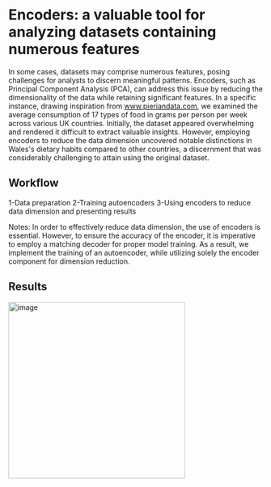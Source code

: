 
# Encoders: a valuable tool for analyzing datasets containing numerous features

In some cases, datasets may comprise numerous features, posing challenges for analysts to discern meaningful patterns. Encoders, such as Principal Component Analysis (PCA), can address this issue by reducing the dimensionality of the data while retaining significant features.
In a specific instance, drawing inspiration from www.pieriandata.com, we examined the average consumption of 17 types of food in grams per person per week across various UK countries. Initially, the dataset appeared overwhelming and rendered it difficult to extract valuable insights. However, employing encoders to reduce the data dimension uncovered notable distinctions in Wales's dietary habits compared to other countries, a discernment that was considerably challenging to attain using the original dataset.



## Workflow
1-Data preparation
2-Training autoencoders
3-Using encoders to reduce data dimension and presenting results


Notes:
In order to effectively reduce data dimension, the use of encoders is essential. However, to ensure the accuracy of the encoder, it is imperative to employ a matching decoder for proper model training. As a result, we implement the training of an autoencoder, while utilizing solely the encoder component for dimension reduction.

## Results
<img width="349" alt="image" src="https://github.com/user-attachments/assets/b821d2d0-7cba-440d-9b7e-7ecf5aea53f4">

